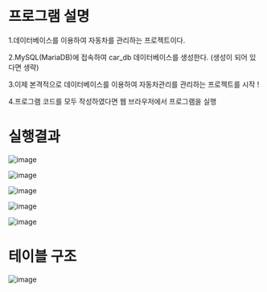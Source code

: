 # 프로그램 설명

1.데이터베이스를 이용하여 자동차를 관리하는 프로젝트이다.

2.MySQL(MariaDB)에 접속하여 car_db 데이터베이스를 생성한다. (생성이 되어 있다면 생략)

3.이제 본격적으로 데이터베이스를 이용하여 자동차관리를 관리하는 프로젝트를 시작 !

4.프로그램 코드를 모두 작성하였다면 웹 브라우저에서 프로그램을 실행 

# 실행결과

![image](https://user-images.githubusercontent.com/89557192/170976929-cde79d37-245d-437c-97ee-a923da86fe78.png)


![image](https://user-images.githubusercontent.com/89557192/170977075-b2086325-a537-4687-8229-e8375fe4d45e.png)


![image](https://user-images.githubusercontent.com/89557192/170978678-f2d18fbb-dc1b-4220-98c0-a2c984d98c96.png)


![image](https://user-images.githubusercontent.com/89557192/170977553-6f5bf374-e1e5-4ae5-8d58-0e0f30f1223b.png)


![image](https://user-images.githubusercontent.com/89557192/170978758-1bb367b2-f236-40fa-8cf4-fb8a10d9409b.png)


# 테이블 구조

![image](https://user-images.githubusercontent.com/89557192/170978820-193bf465-0a25-49cb-8b51-fb5890838390.png)
